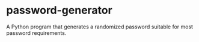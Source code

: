 # password-generator
A Python program that generates a randomized password suitable for most password requirements.
